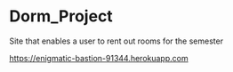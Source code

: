 # Dorm_Project

Site that enables a user to rent out rooms for the semester 


https://enigmatic-bastion-91344.herokuapp.com
